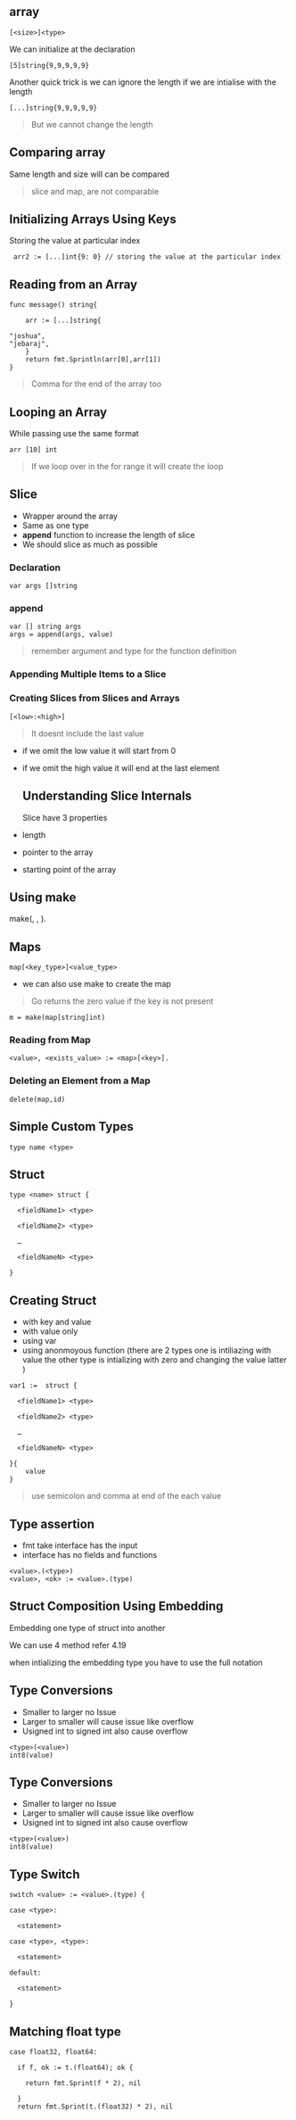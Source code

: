 ## array

```
[<size>]<type>
```
We can initialize at the declaration
```
[5]string{9,9,9,9,9}
```
Another quick trick is we can ignore the length if we are intialise with the length
```
[...]string{9,9,9,9,9}
```
> But we cannot change the length

## Comparing array

Same length and size will can be compared

> slice and map, are not comparable 

## Initializing Arrays Using Keys

Storing the value at particular index
```
 arr2 := [...]int{9: 0} // storing the value at the particular index
```
## Reading from an Array

```
func message() string{

    arr := [...]string{

"joshua",
"jebaraj",
    }
    return fmt.Sprintln(arr[0],arr[1])
}
```
> Comma for the end of the array too

## Looping an Array

While passing use the same format
```
arr [10] int
```
> If we loop over in the for range it will create the loop

## Slice

- Wrapper around the array
- Same as one type
- **append** function to increase the length of slice
- We should slice as much as possible

### Declaration
```
var args []string 
```
### append
```
var [] string args
args = append(args, value)
```

> remember argument and type for the function definition

### Appending Multiple Items to a Slice


### Creating Slices from Slices and Arrays

```
[<low>:<high>]
```

> It doesnt include the last value 

- if we omit the low value it will start from 0
- if we omit the high value it will end at the last element
  
  ## Understanding Slice Internals

  Slice have 3 properties
- length
- pointer to the array
- starting point of the array

## Using make
make(<sliceType>, <length>, <capacity>).


## Maps

```
map[<key_type>]<value_type>
```
- we can also use make to create the map 
  
>  Go returns the zero value if the key is not present

```
m = make(map[string]int)
```


### Reading from Map

```
<value>, <exists_value> := <map>[<key>].
```

### Deleting an Element from a Map

```
delete(map,id)
```


## Simple Custom Types

```
type name <type>
```

## Struct

```
type <name> struct {

  <fieldName1> <type>

  <fieldName2> <type>

  …

  <fieldNameN> <type>

}
```

## Creating Struct 

- with key and value
- with value only
- using var
-  using anonmoyous function (there are 2 types one is intiliazing with value the other type is intializing with zero and changing the value latter )

```
var1 :=  struct {

  <fieldName1> <type>

  <fieldName2> <type>

  …

  <fieldNameN> <type>

}{
    value 
}
```


> use semicolon and comma at end of the each value
## Type assertion

- fmt take interface has the input
- interface has no fields and functions

```
<value>.(<type>)
<value>, <ok> := <value>.(type)
```

## Struct Composition Using Embedding

Embedding one type of struct into another

We can use 4 method refer 4.19

when intializing the embedding type you have to use the full notation

## Type Conversions

- Smaller to larger no Issue
- Larger to smaller will cause issue like overflow
- Usigned int to signed int also cause overflow

```
<type>(<value>)
int8(value)
```
## Type Conversions

- Smaller to larger no Issue
- Larger to smaller will cause issue like overflow
- Usigned int to signed int also cause overflow

```
<type>(<value>)
int8(value)
```
## Type Switch

```
switch <value> := <value>.(type) {

case <type>:

  <statement>

case <type>, <type>:

  <statement>

default:

  <statement>

}
```

## Matching float type
```
case float32, float64:

  if f, ok := t.(float64); ok {

    return fmt.Sprint(f * 2), nil

  }
  return fmt.Sprint(t.(float32) * 2), nil
```